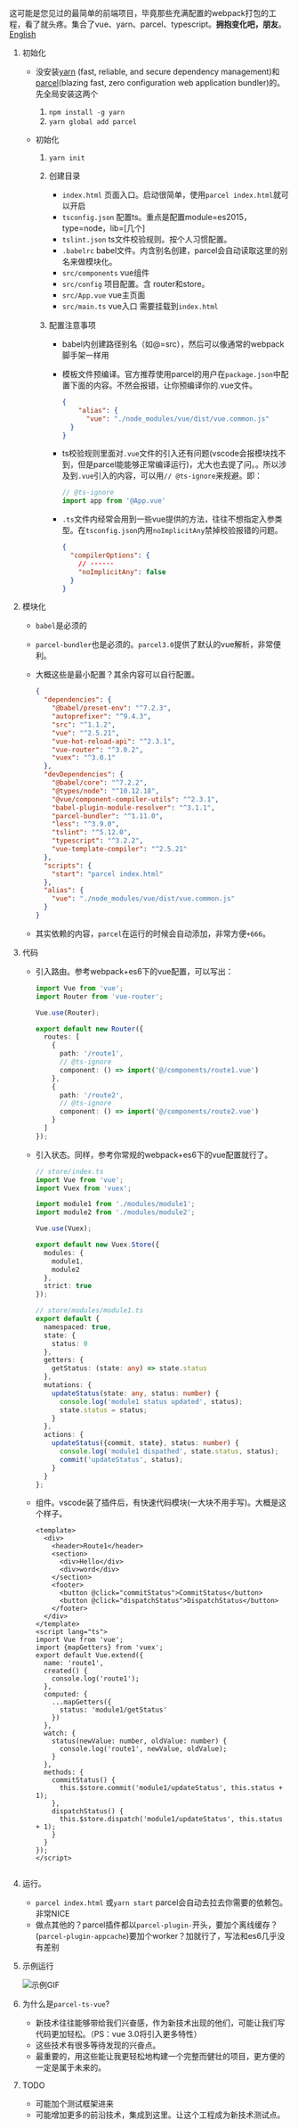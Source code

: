 这可能是您见过的最简单的前端项目，毕竟那些充满配置的webpack打包的工程，看了就头疼。集合了vue、yarn、parcel、typescript。__拥抱变化吧，朋友__。[English](/README.md)

1. 初始化

   * 没安装[yarn](https://yarnpkg.com/en/) (fast, reliable, and secure dependency management)和 [parcel](https://parceljs.org/)(blazing fast, zero configuration web application bundler)的。先全局安装这两个

     1. `npm install -g yarn`
     2. `yarn global add parcel`

   * 初始化

     1. `yarn init`

     2. 创建目录

        - `index.html` 页面入口。启动很简单，使用`parcel index.html`就可以开启
        - `tsconfig.json` 配置ts。重点是配置module=es2015，type=node，lib=[几个]
        - `tslint.json` ts文件校验规则。按个人习惯配置。
        - `.babelrc` babel文件。内含别名创建，parcel会自动读取这里的别名来做模块化。
        - `src/components` vue组件
        - `src/config` 项目配置。含 router和store。
        - `src/App.vue` vue主页面
        - `src/main.ts` vue入口 需要挂载到`index.html`

     3. 配置注意事项

        - babel内创建路径别名（如@=src），然后可以像通常的webpack脚手架一样用

        - 模板文件预编译。官方推荐使用parcel的用户在`package.json`中配置下面的内容。不然会报错，让你预编译你的.vue文件。

          ```json
          {
              "alias": {
              	"vue": "./node_modules/vue/dist/vue.common.js"
          	}
          }
          ```

        - ts校验规则里面对`.vue`文件的引入还有问题(vscode会报模块找不到，但是parcel能能够正常编译运行)，尤大也去提了问。。所以涉及到`.vue`引入的内容，可以用`// @ts-ignore`来规避。即：

          ```js
          // @ts-ignore
          import app from '@App.vue'
          ```

        - `.ts`文件内经常会用到一些vue提供的方法，往往不想指定入参类型。在`tsconfig.json`内用`noImplicitAny`禁掉校验报错的问题。

          ```json
          {
            "compilerOptions": {
              // ······
              "noImplicitAny": false
            }
          }
          ```

2. 模块化

   * `babel`是必须的

   * `parcel-bundler`也是必须的。`parcel3.0`提供了默认的vue解析，非常便利。

   * 大概这些是最小配置？其余内容可以自行配置。

     ```json
     {
       "dependencies": {
         "@babel/preset-env": "^7.2.3",
         "autoprefixer": "^9.4.3",
         "src": "^1.1.2",
         "vue": "^2.5.21",
         "vue-hot-reload-api": "^2.3.1",
         "vue-router": "^3.0.2",
         "vuex": "^3.0.1"
       },
       "devDependencies": {
         "@babel/core": "^7.2.2",
         "@types/node": "^10.12.18",
         "@vue/component-compiler-utils": "^2.3.1",
         "babel-plugin-module-resolver": "^3.1.1",
         "parcel-bundler": "^1.11.0",
         "less": "^3.9.0",
         "tslint": "^5.12.0",
         "typescript": "^3.2.2",
         "vue-template-compiler": "^2.5.21"
       },
       "scripts": {
         "start": "parcel index.html"
       },
       "alias": {
         "vue": "./node_modules/vue/dist/vue.common.js"
       }
     }
     ```

   * 其实依赖的内容，`parcel`在运行的时候会自动添加，非常方便`+666`。

3. 代码

   * 引入路由。参考webpack+es6下的vue配置，可以写出：

     ```typescript
     import Vue from 'vue';
     import Router from 'vue-router';
     
     Vue.use(Router);
     
     export default new Router({
       routes: [
         {
           path: '/route1',
           // @ts-ignore
           component: () => import('@/components/route1.vue')
         },
         {
           path: '/route2',
           // @ts-ignore
           component: () => import('@/components/route2.vue')
         }
       ]
     });
     ```

   * 引入状态。同样，参考你常规的webpack+es6下的vue配置就行了。

     ```typescript
     // store/index.ts
     import Vue from 'vue';
     import Vuex from 'vuex';
     
     import module1 from './modules/module1';
     import module2 from './modules/module2';
     
     Vue.use(Vuex);
     
     export default new Vuex.Store({
       modules: {
         module1,
         module2
       },
       strict: true
     });
     
     // store/modules/module1.ts
     export default {
       namespaced: true,
       state: {
         status: 0
       },
       getters: {
         getStatus: (state: any) => state.status
       },
       mutations: {
         updateStatus(state: any, status: number) {
           console.log('module1 status updated', status);
           state.status = status;
         }
       },
       actions: {
         updateStatus({commit, state}, status: number) {
           console.log('module1 dispathed', state.status, status);
           commit('updateStatus', status);
         }
       }
     };
     
     ```

   * 组件。vscode装了插件后，有快速代码模块(一大块不用手写)。大概是这个样子。

     ```vue
     <template>
       <div>
         <header>Route1</header>
         <section>
           <div>Hello</div>
           <div>word</div>
         </section>
         <footer>
           <button @click="commitStatus">CommitStatus</button>
           <button @click="dispatchStatus">DispatchStatus</button>
         </footer>
       </div>
     </template>
     <script lang="ts">
     import Vue from 'vue';
     import {mapGetters} from 'vuex';
     export default Vue.extend({
       name: 'route1',
       created() {
         console.log('route1');
       },
       computed: {
         ...mapGetters({
           status: 'module1/getStatus'
         })
       },
       watch: {
         status(newValue: number, oldValue: number) {
           console.log('route1', newValue, oldValue);
         }
       },
       methods: {
         commitStatus() {
           this.$store.commit('module1/updateStatus', this.status + 1);
         },
         dispatchStatus() {
           this.$store.dispatch('module1/updateStatus', this.status + 1);
         }
       }
     });
     </script>
     
     
     ```

4. 运行。

   * `parcel index.html` 或`yarn start` parcel会自动去拉去你需要的依赖包。非常NICE
   * 做点其他的？parcel插件都以`parcel-plugin-`开头，要加个离线缓存？(`parcel-plugin-appcache`)要加个worker？加就行了，写法和es6几乎没有差别

5. 示例运行

   ![示例GIF](assets/parcel-ts-vue.gif)

6. 为什么是`parcel-ts-vue`?

   * 新技术往往能够带给我们兴奋感，作为新技术出现的他们，可能让我们写代码更加轻松。（PS：vue 3.0将引入更多特性）
   * 这些技术有很多等待发现的兴奋点。
   * 最重要的，用这些能让我更轻松地构建一个完整而健壮的项目，更方便的一定是属于未来的。

7. TODO

   * 可能加个测试框架进来
   * 可能增加更多的前沿技术，集成到这里。让这个工程成为新技术测试点。